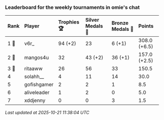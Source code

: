 ### Leaderboard for the weekly tournaments in omie's chat

| Rank  | Player      | Trophies 🏆 | Silver Medals 🥈 | Bronze Medals 🥉 | Points       |
|:------|:------------|:------------|:-----------------|:-----------------|:-------------|
| 1 🥇  | v6r_        | 94 (+2)     | 23               | 6 (+1)           | 308.0 (+6.5) |
| 2 🥈  | mangos4u    | 32          | 43 (+2)          | 36 (+1)          | 157.0 (+2.5) |
| 3 🥉  | ritaaww     | 26          | 56               | 33               | 150.5        |
| 4     | solahh__    | 4           | 11               | 14               | 30.0         |
| 5     | gofishgamer | 2           | 2                | 1                | 8.5          |
| 6     | aliveleader | 1           | 2                | 0                | 5.0          |
| 7     | xddjenny    | 0           | 0                | 3                | 1.5          |

_Last updated at 2025-10-21 11:38:04 UTC_